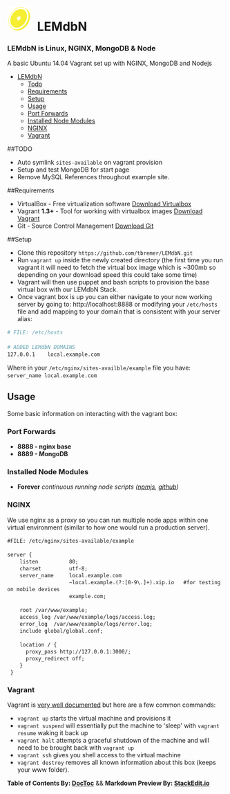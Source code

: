 ![LEMdbN](www/example/app/assets/images/logo-56.png)&nbsp;&nbsp;LEMdbN
==================================================================

### **LEMdbN is Linux, NGINX, MongoDB & Node**

A basic Ubuntu 14.04 Vagrant set up with NGINX, MongoDB and Nodejs

-	[LEMdbN](#LEMdbN)
	- 	[Todo](#todo)
	-	[Requirements](#requirements)
	-	[Setup](#setup)
	-	[Usage](#usage)
	-	[Port Forwards](#port-forwards)
	-	[Installed Node Modules](#instaalled-node-modules)
	-	[NGINX](#NGINX)
	-	[Vagrant](#vagrant)

##TODO
- Auto symlink `sites-available` on vagrant provision
- Setup and test MongoDB for start page
- Remove MySQL References throughout example site.

##Requirements

-	VirtualBox - Free virtualization software [Download Virtualbox](https://www.virtualbox.org/wiki/Downloads)
-	Vagrant **1.3+** - Tool for working with virtualbox images [Download Vagrant](https://www.vagrantup.com)
-	Git - Source Control Management [Download Git](http://git-scm.com/downloads)

##Setup

-	Clone this repository `https://github.com/tbremer/LEMdbN.git`
-	Run `vagrant up` inside the newly created directory (the first time you run vagrant it will need to fetch the virtual box image which is ~300mb so depending on your download speed this could take some time)
-	Vagrant will then use puppet and bash scripts to provision the base virtual box with our LEMdbN Stack.
-	Once vagrant box is up you can either navigate to your now working server by going to: http://localhost:8888 or modifying your `/etc/hosts` file and add mapping to your domain that is consistent with your server alias:

```bash
# FILE: /etc/hosts

# ADDED LEMdbN DOMAINS
127.0.0.1    local.example.com
```

Where in your `/etc/nginx/sites-availble/example` file you have: `server_name local.example.com`

Usage
-----

Some basic information on interacting with the vagrant box:

### Port Forwards

-	**8888 - nginx base**
-	**8889 - MongoDB**

### Installed Node Modules
-	**Forever** *continuous running node scripts ([npmjs](https://www.npmjs.org/package/forever), [github](https://github.com/nodejitsu/forever))*


### NGINX

We use nginx as a proxy so you can run multiple node apps within one virtual environment (similar to how one would run a production server).

```
#FILE: /etc/nginx/sites-available/example

server {
    listen          80;
    charset         utf-8;
    server_name     local.example.com
                    ~local.example.(?:[0-9\.]+).xip.io   #for testing on mobile devices
                    example.com;

    root /var/www/example;
    access_log /var/www/example/logs/access.log;
    error_log  /var/www/example/logs/error.log;
    include global/global.conf;

    location / {
      proxy_pass http://127.0.0.1:3000/;
      proxy_redirect off;
    }
 }

```

### Vagrant

Vagrant is [very well documented](http://vagrantup.com/v1/docs/index.html) but here are a few common commands:

-	`vagrant up` starts the virtual machine and provisions it
-	`vagrant suspend` will essentially put the machine to 'sleep' with `vagrant resume` waking it back up
-	`vagrant halt` attempts a graceful shutdown of the machine and will need to be brought back with `vagrant up`
-	`vagrant ssh` gives you shell access to the virtual machine
-	`vagrant destroy` removes all known information about this box (keeps your www folder).

**Table of Contents By: [DocToc](http://doctoc.herokuapp.com/)** && **Markdown Preview By: [StackEdit.io](https://stackedit.io/)**
